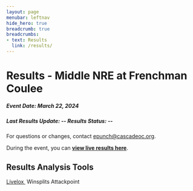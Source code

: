 ```yaml
---
layout: page
menubar: leftnav
hide_hero: true
breadcrumb: true
breadcrumbs:
- text: Results
  link: /results/
---
```



# Results - Middle NRE at Frenchman Coulee

##### Event Date: March 22, 2024

##### Last Results Update: -- Results Status: --

For questions or changes, contact <a href="mailto:epunch@cascadeoc.org">epunch@cascadeoc.org</a>.

<div class="notification is-info is-light">
During the event, you can <a href="https://losttimeorienteering.nfshost.com/"><strong>view live results here</strong></a>.
</div>

<!--
<div class="block">
<details open class="message is-primary">
<summary>
  <div class="message-header">
    <p style="margin-bottom:0em;">Thank you to all of our volunteers!</p>
  </div>
</summary>
  <div class="message-body">
  <strong>Event Directors</strong> Michelle Kastner, Ing Uhlin, Chris Cooper
  <strong>Course Designer</strong> Chris Cooper
  <strong>Registrar</strong> Kathy Forgrave
  <strong>Results</strong> Eric Jones
  <strong>Land Permissions</strong> Jennifer Castelluccio
  <strong>Meet Managers and Volunteer Coordinators</strong> Julia Morse, Chris Cooper, Ing Uhlin, Sue Kuestner
  <strong>First Aid & SAR Coordinator</strong> Mike Schuh
  <strong>Control Setting</strong> Chris Cooper, Ing Uhlin, Ethan O'Connor, John Brady, Bob Forgrave
  <strong>Control Pickup</strong> Mike Schuh, Mack Malloch, Ingrid Salmon, Vicki Morrella, John Harbuck, Gavin Wyatt-Mair
  <strong>Parking</strong> Cheri Sibthorp
  <strong>Event Setup</strong> Michelle Kastner, Rolf Kuestner, Chistian Whitmyre
  <strong>Packet Pickup</strong> Sunshine Rupe, Sherri Brady, Renea Zosel, Kevin Mihata
  <strong>Info Tent</strong> Tallie Menzie, Caroline Sandbo
  <strong>Start</strong> Michelle Kastner, Kathy Forgrave, Brett Buchholz, ChengGang Wang, Jen Conley, Jennifer Castelluccio, Christophe Delpine, Anna Zaster, Patrick Kelly, Sasha Bilenko
  <strong>Finish</strong> Eric Jones, Debbie Newell, Bob Forgrave, Tyra Christopherson, Ardis Dull, Adrian Leung
  <strong>Refreshments Lead</strong> Deah Cooper
  <strong>Refreshments</strong> Robin Nordberg
  <strong>Event Teardown</strong> Bruce Christopherson, Brett Aniballi, Stuart Bradshaw
  </div>
</details>
</div>
-->

## Results Analysis Tools

<div class="block">
<div class="card">
  <footer class="card-footer">
    <a href="https://www.livelox.com/Events/Show/123605" class="card-footer-item" target="_blank">Livelox&nbsp;<i class="fa-solid fa-up-right-from-square"></i></a>
    <span class="card-footer-item">Winsplits</span>
    <!-- <a href="" class="card-footer-item" target="_blank">Winsplits&nbsp;<i class="fa-solid fa-up-right-from-square"></i></a> -->
    <span class="card-footer-item">Attackpoint</span>
    <!-- <a href="" class="card-footer-item" target="_blank">Attackpoint&nbsp;<i class="fa-solid fa-up-right-from-square"></i></a> -->
    <!-- <span class="card-footer-item">RouteGadget</span> -->
  </footer>
</div>
</div>

<!-- PASTE RESULTS OUTPUT BELOW THIS LINE  -->
